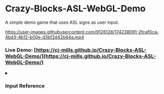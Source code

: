 # Crazy-Blocks-ASL-WebGL-Demo
 A simple demo game that uses ASL signs as user input. 

https://user-images.githubusercontent.com/9126128/174238091-2fcaf0ca-4bd3-4b12-b00e-d3bf2d42b64a.mp4


### Live Demo: [https://cj-mills.github.io/Crazy-Blocks-ASL-WebGL-Demo/](https://cj-mills.github.io/Crazy-Blocks-ASL-WebGL-Demo/)



<details><summary><h3>Input Reference</h3></summary><br/>

| Input    | Image                                              |
| --------- | ------------------------------------------------------------ |
| Move Up        | ![B429](./images/B429.jpg) |
| Quit      | ![Stop_0](./images/Stop_0.jpg) |
</details>

